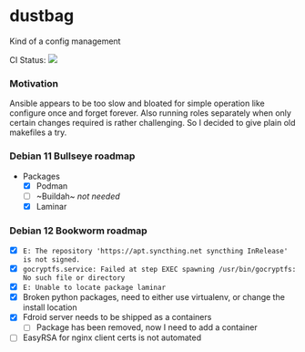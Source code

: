 # dustbag

Kind of a config management

CI Status: ![](https://ci.rcmd.space/api/badges/rcmd/dustbag/status.svg)

### Motivation

Ansible appears to be too slow and bloated for simple operation like configure once and forget forever. Also running roles separately when only certain changes required is rather challenging. So I decided to give plain old makefiles a try.

### Debian 11 Bullseye roadmap

+ Packages
    + [x] Podman
    + [ ] ~Buildah~ _not needed_
    + [x] Laminar

### Debian 12 Bookworm roadmap

+ [x] `E: The repository 'https://apt.syncthing.net syncthing InRelease' is not signed.`
+ [x] `gocryptfs.service: Failed at step EXEC spawning /usr/bin/gocryptfs: No such file or directory`
+ [x] `E: Unable to locate package laminar`
+ [x] Broken python packages, need to either use virtualenv, or change the install location
+ [x] Fdroid server needs to be shipped as a containers
    + [ ] Package has been removed, now I need to add a container
+ [ ] EasyRSA for nginx client certs is not automated

